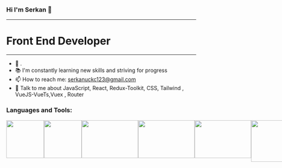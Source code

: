 ### Hi I'm Serkan 👋
<hr>
<h1> Front End Developer</h1>
<hr>

- 🌱 .
- 📚 I'm constantly learning new skills and striving for progress
- 📫 How to reach me: serkanuckc123@gmail.com
- 💬 Talk to me about JavaScript, React, Redux-Toolkit, CSS, Tailwind , VueJS-VueTs,Vuex , Router


### Languages and Tools:

<div style="display: flex"> 
<img src="https://upload.wikimedia.org/wikipedia/commons/thumb/9/99/Unofficial_JavaScript_logo_2.svg/225px-Unofficial_JavaScript_logo_2.svg.png"  width="100" height="100" />
<img src="https://upload.wikimedia.org/wikipedia/commons/thumb/9/95/Vue.js_Logo_2.svg/1200px-Vue.js_Logo_2.svg.png"  width="100" height="100" />
<img src="https://user-images.githubusercontent.com/98692987/183293401-f2518e66-655d-47fb-942c-b2bf39c8c805.png"  width="150" height="100" />
<img src="https://user-images.githubusercontent.com/98692987/183293321-e9cd5568-50ff-4279-9622-46918fee0cc3.png"  width="150" height="100" />
<img src="https://user-images.githubusercontent.com/98692987/183293334-20b7cae8-8124-459c-ad00-74fa614e0168.png"  width="150" height="100" />
<img src="https://user-images.githubusercontent.com/98692987/183293365-4c36f9c1-f906-452c-965c-410454ab828b.png"  width="200" height="110" />
<img src="https://raw.githubusercontent.com/devicons/devicon/master/icons/react/react-original-wordmark.svg"  width="100" height="100" />
<img src="https://encrypted-tbn0.gstatic.com/images?q=tbn:ANd9GcT-zc_SP4nPQAV00kyi5jkL9d9CLpPmkR5CwCVqAgwNzZLU3NouzQptZ7eXG81bSaD51gg&usqp=CAU" width="150"
height="100" />
<img src="https://avatars.githubusercontent.com/u/18133?s=200&v=4"  width="100" height="100" />
  </div>
